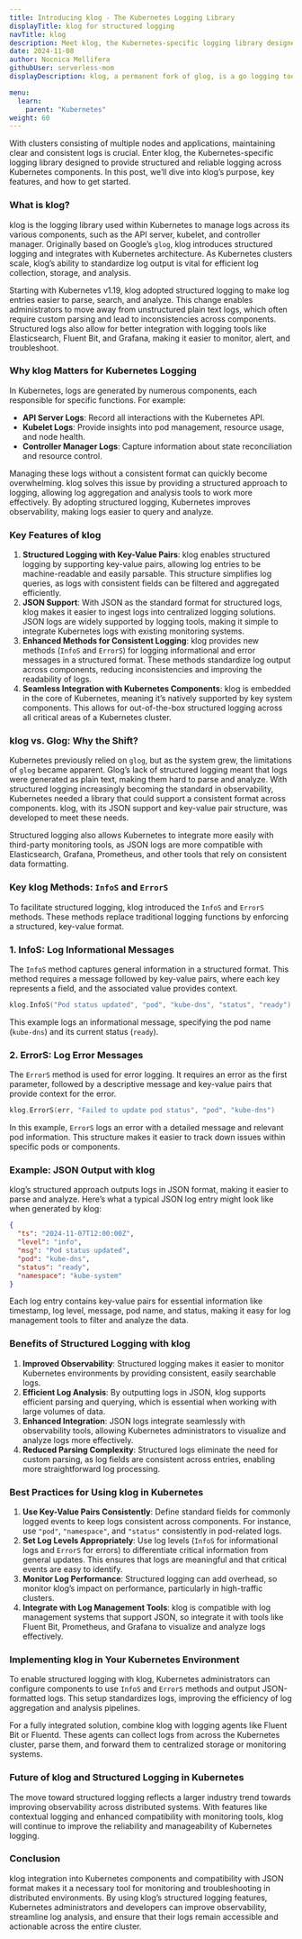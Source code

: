 ```yaml
---
title: Introducing klog - The Kubernetes Logging Library
displayTitle: klog for structured logging
navTitle: klog
description: Meet klog, the Kubernetes-specific logging library designed to provide structured and reliable logging across Kubernetes components. In this post, we’ll dive into klog’s purpose, key features, and how it’s transforming logging in Kubernetes.
date: 2024-11-08
author: Nocnica Mellifera
githubUser: serverless-mom
displayDescription: klog, a permanent fork of glog, is a go logging tool focused on structured logging in a Kubernetes envrionment.

menu:
  learn:
    parent: "Kubernetes"
weight: 60
---
```


With clusters consisting of multiple nodes and applications, maintaining clear and consistent logs is crucial. Enter klog, the Kubernetes-specific logging library designed to provide structured and reliable logging across Kubernetes components. In this post, we’ll dive into klog’s purpose, key features, and how to get started.

### What is klog?

klog is the logging library used within Kubernetes to manage logs across its various components, such as the API server, kubelet, and controller manager. Originally based on Google’s `glog`, klog introduces structured logging and integrates with Kubernetes architecture. As Kubernetes clusters scale, klog’s ability to standardize log output is vital for efficient log collection, storage, and analysis.

Starting with Kubernetes v1.19, klog adopted structured logging to make log entries easier to parse, search, and analyze. This change enables administrators to move away from unstructured plain text logs, which often require custom parsing and lead to inconsistencies across components. Structured logs also allow for better integration with logging tools like Elasticsearch, Fluent Bit, and Grafana, making it easier to monitor, alert, and troubleshoot.

### Why klog Matters for Kubernetes Logging

In Kubernetes, logs are generated by numerous components, each responsible for specific functions. For example:

- **API Server Logs**: Record all interactions with the Kubernetes API.
- **Kubelet Logs**: Provide insights into pod management, resource usage, and node health.
- **Controller Manager Logs**: Capture information about state reconciliation and resource control.

Managing these logs without a consistent format can quickly become overwhelming. klog solves this issue by providing a structured approach to logging, allowing log aggregation and analysis tools to work more effectively. By adopting structured logging, Kubernetes improves observability, making logs easier to query and analyze.

### Key Features of klog

1. **Structured Logging with Key-Value Pairs**:
klog enables structured logging by supporting key-value pairs, allowing log entries to be machine-readable and easily parsable. This structure simplifies log queries, as logs with consistent fields can be filtered and aggregated efficiently.
2. **JSON Support**:
With JSON as the standard format for structured logs, klog makes it easier to ingest logs into centralized logging solutions. JSON logs are widely supported by logging tools, making it simple to integrate Kubernetes logs with existing monitoring systems.
3. **Enhanced Methods for Consistent Logging**:
klog provides new methods (`InfoS` and `ErrorS`) for logging informational and error messages in a structured format. These methods standardize log output across components, reducing inconsistencies and improving the readability of logs.
4. **Seamless Integration with Kubernetes Components**:
klog is embedded in the core of Kubernetes, meaning it’s natively supported by key system components. This allows for out-of-the-box structured logging across all critical areas of a Kubernetes cluster.

### klog vs. Glog: Why the Shift?

Kubernetes previously relied on `glog`, but as the system grew, the limitations of `glog` became apparent. Glog’s lack of structured logging meant that logs were generated as plain text, making them hard to parse and analyze. With structured logging increasingly becoming the standard in observability, Kubernetes needed a library that could support a consistent format across components. klog, with its JSON support and key-value pair structure, was developed to meet these needs.

Structured logging also allows Kubernetes to integrate more easily with third-party monitoring tools, as JSON logs are more compatible with Elasticsearch, Grafana, Prometheus, and other tools that rely on consistent data formatting.

### Key klog Methods: `InfoS` and `ErrorS`

To facilitate structured logging, klog introduced the `InfoS` and `ErrorS` methods. These methods replace traditional logging functions by enforcing a structured, key-value format.

### 1. **InfoS**: Log Informational Messages

The `InfoS` method captures general information in a structured format. This method requires a message followed by key-value pairs, where each key represents a field, and the associated value provides context.

```go
klog.InfoS("Pod status updated", "pod", "kube-dns", "status", "ready")

```

This example logs an informational message, specifying the pod name (`kube-dns`) and its current status (`ready`).

### 2. **ErrorS**: Log Error Messages

The `ErrorS` method is used for error logging. It requires an error as the first parameter, followed by a descriptive message and key-value pairs that provide context for the error.

```go
klog.ErrorS(err, "Failed to update pod status", "pod", "kube-dns")

```

In this example, `ErrorS` logs an error with a detailed message and relevant pod information. This structure makes it easier to track down issues within specific pods or components.

### Example: JSON Output with klog

klog’s structured approach outputs logs in JSON format, making it easier to parse and analyze. Here’s what a typical JSON log entry might look like when generated by klog:

```json
{
  "ts": "2024-11-07T12:00:00Z",
  "level": "info",
  "msg": "Pod status updated",
  "pod": "kube-dns",
  "status": "ready",
  "namespace": "kube-system"
}

```

Each log entry contains key-value pairs for essential information like timestamp, log level, message, pod name, and status, making it easy for log management tools to filter and analyze the data.

### Benefits of Structured Logging with klog

1. **Improved Observability**: Structured logging makes it easier to monitor Kubernetes environments by providing consistent, easily searchable logs.
2. **Efficient Log Analysis**: By outputting logs in JSON, klog supports efficient parsing and querying, which is essential when working with large volumes of data.
3. **Enhanced Integration**: JSON logs integrate seamlessly with observability tools, allowing Kubernetes administrators to visualize and analyze logs more effectively.
4. **Reduced Parsing Complexity**: Structured logs eliminate the need for custom parsing, as log fields are consistent across entries, enabling more straightforward log processing.

### Best Practices for Using klog in Kubernetes

1. **Use Key-Value Pairs Consistently**: Define standard fields for commonly logged events to keep logs consistent across components. For instance, use `"pod"`, `"namespace"`, and `"status"` consistently in pod-related logs.
2. **Set Log Levels Appropriately**: Use log levels (`InfoS` for informational logs and `ErrorS` for errors) to differentiate critical information from general updates. This ensures that logs are meaningful and that critical events are easy to identify.
3. **Monitor Log Performance**: Structured logging can add overhead, so monitor klog’s impact on performance, particularly in high-traffic clusters.
4. **Integrate with Log Management Tools**: klog is compatible with log management systems that support JSON, so integrate it with tools like Fluent Bit, Prometheus, and Grafana to visualize and analyze logs effectively.

### Implementing klog in Your Kubernetes Environment

To enable structured logging with klog, Kubernetes administrators can configure components to use `InfoS` and `ErrorS` methods and output JSON-formatted logs. This setup standardizes logs, improving the efficiency of log aggregation and analysis pipelines.

For a fully integrated solution, combine klog with logging agents like Fluent Bit or Fluentd. These agents can collect logs from across the Kubernetes cluster, parse them, and forward them to centralized storage or monitoring systems.

### Future of klog and Structured Logging in Kubernetes

The move toward structured logging reflects a larger industry trend towards improving observability across distributed systems. With features like contextual logging and enhanced compatibility with monitoring tools, klog will continue to improve the reliability and manageability of Kubernetes logging.

### Conclusion

klog  integration into Kubernetes components and compatibility with JSON format makes it a necessary tool for monitoring and troubleshooting in distributed environments. By using klog’s structured logging features, Kubernetes administrators and developers can improve observability, streamline log analysis, and ensure that their logs remain accessible and actionable across the entire cluster.